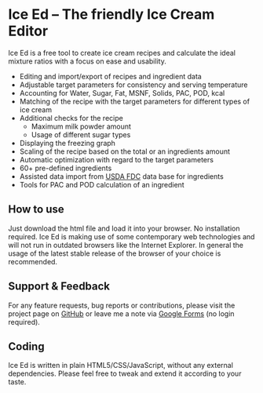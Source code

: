 # Ice Ed – The friendly Ice Cream Editor
Ice Ed is a free tool to create ice cream recipes and calculate the ideal mixture ratios with a focus on ease and usability.

- Editing and import/export of recipes and ingredient data
- Adjustable target parameters for consistency and serving temperature
- Accounting for Water, Sugar, Fat, MSNF, Solids, PAC, POD, kcal
- Matching of the recipe with the target parameters for different types of ice cream
- Additional checks for the recipe
  - Maximum milk powder amount
  - Usage of different sugar types
- Displaying the freezing graph
- Scaling of the recipe based on the total or an ingredients amount
- Automatic optimization with regard to the target parameters
- 60+ pre-defined ingredients
- Assisted data import from [USDA FDC](https://fdc.nal.usda.gov/index.html) data base for ingredients
- Tools for PAC and POD calculation of an ingredient

## How to use
Just download the html file and load it into your browser. No installation required.
Ice Ed is making use of some contemporary web technologies and will not run in outdated browsers like the Internet Explorer. In general the usage of the latest stable release of the browser of your choice is recommended.

## Support & Feedback
For any feature requests, bug reports or contributions, please visit the project page on [GitHub](https://github.com/JoernMueller/Ice-Ed) or leave me a note via [Google Forms](https://forms.gle/YuNispk4LXSiks8B9) (no login required).

## Coding
Ice Ed is written in plain HTML5/CSS/JavaScript, without any external dependencies. Please feel free to tweak and extend it according to your taste.
